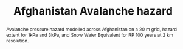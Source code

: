 ---
schema: rdl
title: Afghanistan Avalanche hazard
organization: GFDRR
filename: hzd-afg-ls-lav
resources:
  - name: Afghanistan Avalanche hazard
    aggregation_type: Grid
    format:
      - geotiff
    h-res: 20 m
    epsg: 32642 (WGS84 UTM42N)
    url: >-
      https://rdl-jkan-datasets.s3-ap-southeast-2.amazonaws.com/hazard/hzd-afg-ls-lav.zip
  - name: Afghanistan Avalanche hazard - 1kPa and 3 kPa
    aggregation_type: Footprints
    format:
      - shp
    h-res: ''
    epsg: 32642 (WGS84 UTM42N)
    url: >-
      https://rdl-jkan-datasets.s3-ap-southeast-2.amazonaws.com/hazard/hzd-afg-ls-lav.gpkg
  - name: Afghanistan Avalanche hazard - Snow Water Equivalents
    aggregation_type: Grid
    format:
      - geotiff
    h-res: 2 km
    epsg: 32642 (WGS84 UTM42N)
    url: >-
      https://rdl-jkan-datasets.s3-ap-southeast-2.amazonaws.com/hazard/hzd-afg-ls-lav-rp100-swe.zip
category:
  - Hazard
abstract: >-
  Avalanche pressure hazard modelled across Afghanistan on a 20 m grid, hazard
  extent for 1kPa and 3kPa, and Snow Water Equivalent for RP 100 years at 2 km
  resolution.
notes: "Snow Water Equivalent (SWE) is computed from EUWATCH data running from 1958 to 2002. The max grid cell values of each hydrological year where the accumulative SWE is taken. Then of the 44 years of modelled data the maximum of the aformentioned maximum values is taken.  Unit is kg/m^2.\r\nOnly the 100 year return period scenario was computed for reasons explained in the report.  "
source: AF-MHRA
model_date: '2016'
version: '1'
purpose: " \tThese maps have been derived on a nation-wide scale for the purpose of identifying high risk- areas on the district and provincial scale, from which decisions can be made on allocating efforts for more detailed site specific hazard and risk analysis. Use of this information on smaller scales should be applied with care. Importantly for on a local scale, it is often the case that more detailed case history and hazard information is required to perform such hazard and risk modelling, particularly where applied to dimension mitigation structures or strategies."
project: Afghanistan Multi-Hazard Risk Assessment (MHRA)
biblio_title: World Bank (2018) - Afghanistan Multi-Hazard Risk Assessment
biblio_url: 'https://www.gfdrr.org/sites/default/files/publication/Afghanistan_MHRA.pdf'
geo_coverage:
  - AFG
license: 'https://creativecommons.org/licenses/by/4.0/'
maintainer: GFDRR
maintainer_email: contact@riskdatalibrary.org
hazard_type:
  - LS
analysis_type: Probabilistic
geo_area: ''
time_start: ''
time_end: ''
time_span: ''
time_year: ''
event_calculation_method: Simulated
frequency_type:
  - Return Period
return_period: RP 100 years
occurrence_time_start: '1958'
occurrence_time_end: '2002'
occurrence_time_span: 44 years
description: ''
process_type:
  - LAV
imt:
  - I_DF_m3/s2
data_uncertainty: ''
---